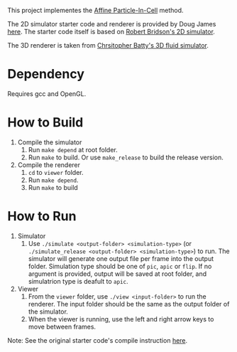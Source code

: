 This project implementes the [Affine Particle-In-Cell](https://www.math.ucla.edu/~jteran/papers/JSSTS15.pdf) method.

The 2D simulator starter code and renderer is provided by Doug James [here](http://graphics.stanford.edu/courses/cs348c/PA3_APIC2017/index.html). The starter code itself is based on [Robert Bridson's 2D simulator](https://www.cs.ubc.ca/%7Erbridson/).

The 3D renderer is taken from [Chrsitopher Batty's 3D fluid simulator](https://github.com/christopherbatty/Fluid3D).

# Dependency
Requires gcc and OpenGL.

# How to Build
1. Compile the simulator
   1. Run `make depend` at root folder.
   2. Run `make` to build. Or use `make_release` to build the release version.
2. Compile the renderer
   1. `cd` to `viewer` folder.
   2. Run `make depend`.
   3. Run `make` to build

# How to Run
1. Simulator
   1. Use `./simulate <output-folder> <simulation-type>` (or `./simulate_release <output-folder> <simulation-type>`) to run. The simulator will generate one output file per frame into the output folder. Simulation type should be one of `pic`, `apic` or `flip`. If no argument is provided, output will be saved at root folder, and simulatrion type is deafult to `apic`.
2. Viewer
   1. From the `viewer` folder, use `./view <input-folder>` to run the renderer. The input folder should be the same as the output folder of the simulator.
   2. When the viewer is running, use the left and right arrow keys to move between frames.
   
Note: See the original starter code's compile instruction [here](https://docs.google.com/document/d/1cdG9zB3fslVxtV5L-pFG9xcujWVvxdeyQRKzzXbp4OI/edit).

